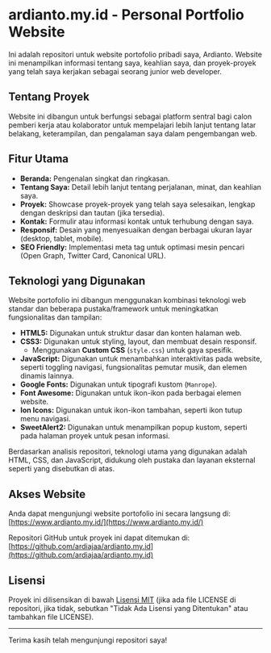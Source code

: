 # ardianto.my.id - Personal Portfolio Website

Ini adalah repositori untuk website portofolio pribadi saya, Ardianto. Website ini menampilkan informasi tentang saya, keahlian saya, dan proyek-proyek yang telah saya kerjakan sebagai seorang junior web developer.

## Tentang Proyek

Website ini dibangun untuk berfungsi sebagai platform sentral bagi calon pemberi kerja atau kolaborator untuk mempelajari lebih lanjut tentang latar belakang, keterampilan, dan pengalaman saya dalam pengembangan web.

## Fitur Utama

*   **Beranda:** Pengenalan singkat dan ringkasan.
*   **Tentang Saya:** Detail lebih lanjut tentang perjalanan, minat, dan keahlian saya.
*   **Proyek:** Showcase proyek-proyek yang telah saya selesaikan, lengkap dengan deskripsi dan tautan (jika tersedia).
*   **Kontak:** Formulir atau informasi kontak untuk terhubung dengan saya.
*   **Responsif:** Desain yang menyesuaikan dengan berbagai ukuran layar (desktop, tablet, mobile).
*   **SEO Friendly:** Implementasi meta tag untuk optimasi mesin pencari (Open Graph, Twitter Card, Canonical URL).

## Teknologi yang Digunakan

Website portofolio ini dibangun menggunakan kombinasi teknologi web standar dan beberapa pustaka/framework untuk meningkatkan fungsionalitas dan tampilan:

*   **HTML5:** Digunakan untuk struktur dasar dan konten halaman web.
*   **CSS3:** Digunakan untuk styling, layout, dan membuat desain responsif.
    *   Menggunakan **Custom CSS** (`style.css`) untuk gaya spesifik.
*   **JavaScript:** Digunakan untuk menambahkan interaktivitas pada website, seperti toggling navigasi, fungsionalitas pemutar musik, dan elemen dinamis lainnya.
*   **Google Fonts:** Digunakan untuk tipografi kustom (`Manrope`).
*   **Font Awesome:** Digunakan untuk ikon-ikon pada berbagai elemen website.
*   **Ion Icons:** Digunakan untuk ikon-ikon tambahan, seperti ikon tutup menu navigasi.
*   **SweetAlert2:** Digunakan untuk menampilkan popup kustom, seperti pada halaman proyek untuk pesan informasi.

Berdasarkan analisis repositori, teknologi utama yang digunakan adalah HTML, CSS, dan JavaScript, didukung oleh pustaka dan layanan eksternal seperti yang disebutkan di atas.

## Akses Website

Anda dapat mengunjungi website portofolio ini secara langsung di:
[https://www.ardianto.my.id/](https://www.ardianto.my.id/)

Repositori GitHub untuk proyek ini dapat ditemukan di:
[https://github.com/ardiajaa/ardianto.my.id](https://github.com/ardiajaa/ardianto.my.id)

## Lisensi

Proyek ini dilisensikan di bawah [Lisensi MIT](https://github.com/ardiajaa/ardianto.my.id/blob/main/LICENSE) (jika ada file LICENSE di repositori, jika tidak, sebutkan "Tidak Ada Lisensi yang Ditentukan" atau tambahkan file LICENSE).

---

Terima kasih telah mengunjungi repositori saya!


